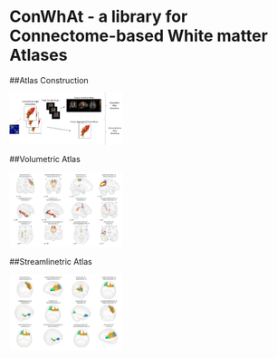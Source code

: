 # ConWhAt - a library for Connectome-based White matter Atlases

##Atlas Construction

<img src="ConWhAt/doc/atlas_construction_fig.png" alt="Atlas Construction Process" style="width: 200px;"/>

##Volumetric Atlas

<img src="ConWhAt/doc/volumetric_atlas_examples.png" alt="Volumetric Atlas" style="width: 200px;"/>

##Streamlinetric Atlas

<img src="ConWhAt/doc/streamlinetric_atlas_examples.png" alt="Streamlinetric Atlas" style="width: 200px;"/>



